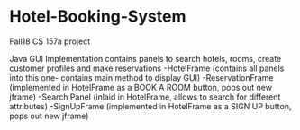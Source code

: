 # Hotel-Booking-System
Fall18 CS 157a project 

Java GUI Implementation contains panels to search hotels, rooms, create customer profiles and make reservations
-HotelFrame (contains all panels into this one- contains main method to display GUI)
-ReservationFrame (implemented in HotelFrame as a BOOK A ROOM button, pops out new jframe)
-Search Panel (inlaid in HotelFrame, allows to search for different attributes)
-SignUpFrame (implemented in HotelFrame as a SIGN UP button, pops out new jframe)
